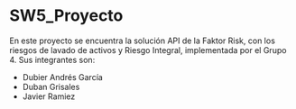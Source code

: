 # SW5_Proyecto
En este proyecto se encuentra la solución API de la Faktor Risk, con los riesgos de lavado de activos y Riesgo Integral, implementada por el Grupo 4.
Sus integrantes son:
- Dubier Andrés García
- Duban Grisales
- Javier Ramiez

